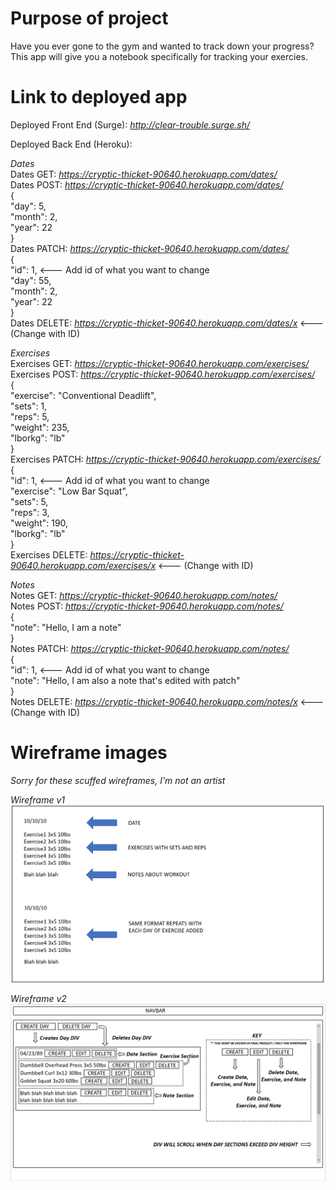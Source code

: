 # Purpose of project

Have you ever gone to the gym and wanted to track down your progress?
This app will give you a notebook specifically for tracking your exercies.

# Link to deployed app

Deployed Front End (Surge): _http://clear-trouble.surge.sh/_

Deployed Back End (Heroku):

_Dates_ <br/>
Dates GET: _https://cryptic-thicket-90640.herokuapp.com/dates/_ <br/>
Dates POST: _https://cryptic-thicket-90640.herokuapp.com/dates/_ <br/>
{ <br/>
"day": 5, <br/>
"month": 2, <br/>
"year": 22 <br/>
} <br/>
Dates PATCH: _https://cryptic-thicket-90640.herokuapp.com/dates/_ <br/>
{<br/>
"id": 1, <--- Add id of what you want to change<br/>
"day": 55,<br/>
"month": 2,<br/>
"year": 22<br/>
}<br/>
Dates DELETE: _https://cryptic-thicket-90640.herokuapp.com/dates/x_ <--- (Change with ID) <br/>

_Exercises_ <br/>
Exercises GET: _https://cryptic-thicket-90640.herokuapp.com/exercises/_ <br/>
Exercises POST: _https://cryptic-thicket-90640.herokuapp.com/exercises/_ <br/>
{<br/>
"exercise": "Conventional Deadlift", <br/>
"sets": 1, <br/>
"reps": 5, <br/>
"weight": 235, <br/>
"lborkg": "lb" <br/>
}<br/>
Exercises PATCH: _https://cryptic-thicket-90640.herokuapp.com/exercises/_ <br/>
{<br/>
"id": 1, <--- Add id of what you want to change<br/>
"exercise": "Low Bar Squat",<br/>
"sets": 5,<br/>
"reps": 3,<br/>
"weight": 190,<br/>
"lborkg": "lb"<br/>
}<br/>
Exercises DELETE: _https://cryptic-thicket-90640.herokuapp.com/exercises/x_ <--- (Change with ID) <br/>

_Notes_ <br/>
Notes GET: _https://cryptic-thicket-90640.herokuapp.com/notes/_ <br/>
Notes POST: _https://cryptic-thicket-90640.herokuapp.com/notes/_ <br/>
{<br/>
"note": "Hello, I am a note"<br/>
}<br/>
Notes PATCH: _https://cryptic-thicket-90640.herokuapp.com/notes/_ <br/>
{<br/>
"id": 1, <--- Add id of what you want to change<br/>
"note": "Hello, I am also a note that's edited with patch"<br/>
}<br/>
Notes DELETE: _https://cryptic-thicket-90640.herokuapp.com/notes/x_ <--- (Change with ID) <br/>

# Wireframe images

_Sorry for these scuffed wireframes, I'm not an artist_

_Wireframe v1_
![](images_for_readme/mod3wireframe.png)

_Wireframe v2_
![](images_for_readme/mod3wireframeupdated.png)
